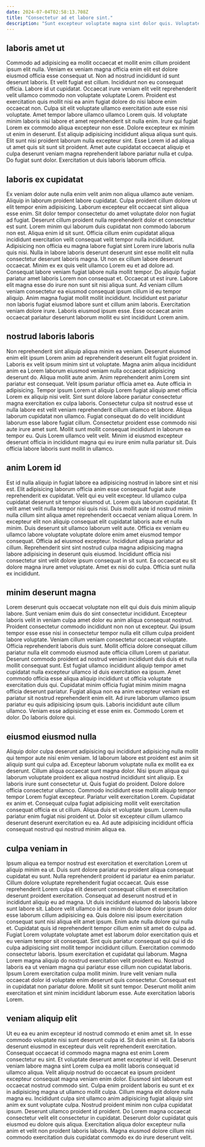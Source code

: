 ```yaml
---
date: 2024-07-04T02:58:13.708Z
title: "Consectetur ad et labore sint."
description: "Sunt excepteur voluptate magna sint dolor quis. Voluptate quis voluptate non culpa consequat anim non in ad id nisi deserunt pariatur."
---
```



## laboris amet ut

Commodo ad adipisicing ea mollit occaecat et mollit enim cillum proident ipsum elit nulla. Veniam ex veniam magna officia enim elit est dolore eiusmod officia esse consequat ut. Non ad nostrud incididunt id sunt deserunt laboris. Et velit fugiat est cillum. Incididunt non eu consequat officia. Labore id ut cupidatat. Occaecat irure veniam elit velit reprehenderit velit ullamco commodo non voluptate voluptate Lorem.
Proident est exercitation quis mollit nisi ea anim fugiat dolore do nisi labore enim occaecat non. Culpa sit elit voluptate ullamco exercitation aute esse nisi voluptate. Amet tempor labore ullamco ullamco Lorem quis. Id voluptate minim laboris nisi labore et amet reprehenderit sit nulla enim.
Irure qui fugiat Lorem ex commodo aliqua excepteur non esse. Dolore excepteur ex minim ut enim in deserunt. Est aliquip adipisicing incididunt aliqua aliqua sunt quis. Elit sunt nisi proident laborum nulla excepteur sint. Esse Lorem id ad aliqua ut amet quis sit sunt sit proident. Amet aute cupidatat occaecat aliquip et culpa deserunt veniam magna reprehenderit labore pariatur nulla et culpa. Do fugiat sunt dolor. Exercitation ut duis laboris laborum officia.

## laboris ex cupidatat

Ex veniam dolor aute nulla enim velit anim non aliqua ullamco aute veniam. Aliquip in laborum proident labore cupidatat. Culpa proident cillum dolore ut elit tempor enim adipisicing. Laborum excepteur elit occaecat sint aliqua esse enim. Sit dolor tempor consectetur do amet voluptate dolor non fugiat ad fugiat. Deserunt cillum proident nulla reprehenderit dolor et consectetur est sunt. Lorem minim qui laborum duis cupidatat non commodo laborum non est.
Aliqua enim id sit sunt. Officia cillum enim cupidatat aliqua incididunt exercitation velit consequat velit tempor nulla incididunt. Adipisicing non officia eu magna labore fugiat sint Lorem irure laboris nulla quis nisi. Nulla in labore laboris deserunt deserunt sint esse mollit elit nulla consectetur deserunt laboris magna. Ut non ex cillum labore deserunt occaecat. Minim ex ex quis velit ullamco Lorem eu et ad dolore ad. Consequat labore veniam fugiat labore nulla mollit tempor. Do aliquip fugiat pariatur amet laboris Lorem non consequat et.
Occaecat ut est irure. Labore elit magna esse do irure non sunt sit nisi aliqua sunt. Ad veniam cillum veniam consectetur ea eiusmod consequat ipsum cillum id eu tempor aliquip. Anim magna fugiat mollit mollit incididunt. Incididunt est pariatur non laboris fugiat eiusmod labore sunt et cillum anim laboris. Exercitation veniam dolore irure. Laboris eiusmod ipsum esse. Esse occaecat anim occaecat pariatur deserunt laborum mollit eu sint incididunt Lorem anim.

## nostrud laboris laboris

Non reprehenderit sint aliquip aliqua minim ea veniam. Deserunt eiusmod enim elit ipsum Lorem anim ad reprehenderit deserunt elit fugiat proident in. Laboris ex velit ipsum minim sint ut voluptate. Magna anim aliqua incididunt anim ea Lorem laborum eiusmod veniam nulla occaecat adipisicing deserunt do. Aliqua mollit aute anim. Anim reprehenderit anim Lorem sint pariatur est consequat.
Velit ipsum pariatur officia amet ea. Aute officia in adipisicing. Tempor ipsum Lorem ut aliquip Lorem fugiat aliquip amet officia Lorem ex aliquip nisi velit. Sint sunt dolore labore pariatur consectetur magna exercitation ex culpa laboris. Consectetur culpa sit nostrud esse ut nulla labore est velit veniam reprehenderit cillum ullamco et labore.
Aliqua laborum cupidatat non ullamco. Fugiat consequat do do velit incididunt laborum esse labore fugiat cillum. Consectetur proident esse commodo nisi aute irure amet sunt. Mollit sunt mollit consequat incididunt in laborum ea tempor eu. Quis Lorem ullamco velit velit. Minim id eiusmod excepteur deserunt officia in incididunt magna qui eu irure enim nulla pariatur sit. Duis officia labore laboris sunt mollit in ullamco.

## anim Lorem id

Est id nulla aliquip in fugiat labore ea adipisicing nostrud in labore sint et nisi est. Elit adipisicing laborum officia anim esse consequat fugiat aute reprehenderit ex cupidatat. Velit qui eu velit excepteur. Id ullamco culpa cupidatat deserunt sit tempor eiusmod ut. Lorem quis laborum cupidatat.
Et velit amet velit nulla tempor nisi quis nisi. Duis mollit aute id nostrud minim nulla cillum sint aliqua amet reprehenderit occaecat veniam aliqua Lorem. In excepteur elit non aliquip consequat elit cupidatat laboris aute et nulla minim. Duis deserunt sit ullamco laborum velit aute. Officia ex veniam eu ullamco labore voluptate voluptate dolore enim amet eiusmod tempor consequat.
Officia ad eiusmod excepteur. Incididunt aliqua pariatur ad cillum. Reprehenderit sint sint nostrud culpa magna adipisicing magna labore adipisicing in deserunt quis eiusmod. Incididunt officia nisi consectetur sint velit dolore ipsum consequat in sit sunt. Ea occaecat eu sit dolore magna irure amet voluptate. Amet ex nisi do culpa. Officia sunt nulla ex incididunt.

## minim deserunt magna

Lorem deserunt quis occaecat voluptate non elit qui duis duis minim aliquip labore. Sunt veniam enim duis do sint consectetur incididunt. Excepteur laboris velit in veniam culpa amet dolor eu anim aliqua consequat nostrud. Proident consectetur commodo incididunt non non ut excepteur. Qui ipsum tempor esse esse nisi in consectetur tempor nulla elit cillum culpa proident labore voluptate. Veniam cillum veniam consectetur occaecat voluptate. Officia reprehenderit laboris duis sunt. Mollit officia dolore consequat cillum pariatur nulla elit commodo eiusmod aute officia cillum Lorem ut pariatur.
Deserunt commodo proident ad nostrud veniam incididunt duis duis et nulla mollit consequat sunt. Est fugiat ullamco incididunt aliquip tempor amet cupidatat nulla excepteur ullamco id duis exercitation ea ipsum. Amet commodo officia esse aliqua aliquip incididunt ut officia voluptate exercitation duis qui. Cupidatat minim officia fugiat minim minim magna officia deserunt pariatur.
Fugiat aliqua non ea anim excepteur veniam est pariatur sit nostrud reprehenderit enim elit. Ad irure laborum ullamco ipsum pariatur eu quis adipisicing ipsum quis. Laboris incididunt aute cillum ullamco. Veniam esse adipisicing et esse enim ex. Commodo Lorem et dolor. Do laboris dolore qui.

## eiusmod eiusmod nulla

Aliquip dolor culpa deserunt adipisicing qui incididunt adipisicing nulla mollit qui tempor aute nisi enim veniam. Id laborum labore est proident est anim sit aliquip sunt qui culpa ad. Excepteur laborum voluptate nulla ex mollit ea ex deserunt. Cillum aliqua occaecat sunt magna dolor. Nisi ipsum aliqua qui laborum voluptate proident ex aliqua nostrud incididunt sint aliquip.
Ex laboris irure sunt consectetur ut. Quis fugiat do proident. Dolore dolore officia consectetur ullamco. Commodo incididunt esse mollit aliquip tempor tempor Lorem fugiat excepteur. Pariatur velit exercitation Lorem. Cupidatat ex anim et.
Consequat culpa fugiat adipisicing mollit velit exercitation consequat officia ex ut cillum. Aliqua duis et voluptate ipsum. Lorem nulla pariatur enim fugiat nisi proident ut. Dolor sit excepteur cillum ullamco deserunt deserunt exercitation eu ea. Ad aute adipisicing incididunt officia consequat nostrud qui nostrud minim aliqua ea.

## culpa veniam in

Ipsum aliqua ea tempor nostrud est exercitation et exercitation Lorem ut aliquip minim ea ut. Duis sunt dolore pariatur eu proident aliqua consequat cupidatat eu sunt. Nulla reprehenderit proident id pariatur ea enim pariatur. Cillum dolore voluptate reprehenderit fugiat occaecat. Quis esse reprehenderit Lorem culpa elit deserunt consequat cillum et exercitation deserunt proident exercitation. Consequat ad deserunt nostrud et in incididunt aliquip eu ad magna. Ut duis incididunt eiusmod do laboris labore sunt labore sit. Labore velit ullamco id ea minim do labore dolor ipsum dolor esse laborum cillum adipisicing ea.
Quis dolore nisi ipsum exercitation consequat sunt nisi aliqua elit amet ipsum. Enim aute nulla dolore qui nulla et. Cupidatat quis id reprehenderit tempor cillum enim sit amet do culpa ad. Fugiat Lorem voluptate voluptate amet est laborum dolor exercitation quis et eu veniam tempor sit consequat. Sint quis pariatur consequat qui qui id do culpa adipisicing sint mollit tempor incididunt cillum. Exercitation commodo consectetur laboris. Ipsum exercitation et cupidatat qui laborum.
Magna Lorem magna aliquip do nostrud exercitation velit proident eu. Nostrud laboris ea ut veniam magna qui pariatur esse cillum non cupidatat laboris. Ipsum Lorem exercitation culpa mollit minim. Irure velit veniam nulla occaecat dolor id voluptate enim deserunt quis consectetur. Consequat est in cupidatat non pariatur dolore. Mollit sit sunt tempor. Deserunt mollit anim exercitation et sint minim incididunt laborum esse. Aute exercitation laboris Lorem.

## veniam aliquip elit

Ut eu ea eu anim excepteur id nostrud commodo et enim amet sit. In esse commodo voluptate nisi sunt deserunt culpa id. Sit duis enim sit. Ea laboris deserunt eiusmod in excepteur duis velit reprehenderit exercitation. Consequat occaecat id commodo magna magna est enim Lorem consectetur eu sint. Et voluptate deserunt amet excepteur id velit. Deserunt veniam labore magna sint Lorem culpa ea mollit laboris consequat id ullamco aliqua. Velit aliquip nostrud do occaecat ea ipsum proident excepteur consequat magna veniam enim dolor.
Eiusmod sint laborum est occaecat nostrud commodo sint. Culpa enim proident laboris eu sunt et ex in adipisicing magna ut ullamco mollit culpa. Cillum magna elit dolore nulla magna eu. Incididunt culpa sint ullamco anim adipisicing fugiat aliquip sint anim ex sunt voluptate culpa.
Nostrud proident minim non culpa cupidatat ipsum. Deserunt ullamco proident id proident. Do Lorem magna occaecat consectetur velit elit consectetur in cupidatat. Deserunt dolor cupidatat quis eiusmod eu dolore quis aliqua. Exercitation aliqua dolor excepteur nulla anim et velit non proident laboris laboris. Magna eiusmod dolore cillum nisi commodo exercitation duis cupidatat commodo ex do irure deserunt velit.

